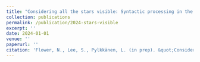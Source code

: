 ```yaml
---
title: "Considering all the stars visible: Syntactic processing in the left posterior temporal lobe"
collection: publications
permalink: /publication/2024-stars-visible
excerpt: ''
date: 2024-01-01
venue: ''
paperurl: ''
citation: 'Flower, N., Lee, S., Pylkkänen, L. (in prep). &quot;Considering all the stars visible: Syntactic processing in the left posterior temporal lobe.&quot;'
---
```

